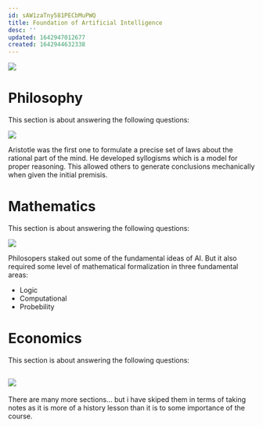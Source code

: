 ```yaml
---
id: sAW1zaTny581PECbMuPWQ
title: Foundation of Artificial Intelligence
desc: ''
updated: 1642947012677
created: 1642944632338
---
```

![](/assets/images/2022-01-23-14-54-43.png)

# Philosophy
This section is about answering the following questions:

![](/assets/images/2022-01-23-14-59-44.png)

Aristotle was the first one to formulate a precise set of laws about the rational part of the mind. He developed syllogisms which is a model for proper reasoning. This allowed others to generate conclusions mechanically when given the initial premisis. 

# Mathematics
This section is about answering the following questions:

![](/assets/images/2022-01-23-15-03-44.png)

Philosopers staked out some of the fundamental ideas of AI. But it also required some level of mathematical formalization in three fundamental areas: 
- Logic
- Computational
- Probebility

# Economics
This section is about answering the following questions:

![](/assets/images/2022-01-23-15-08-12.png)
---

There are many more sections... but i have skiped them in terms of taking notes as it is more of a history lesson than it is to some importance of the course.
